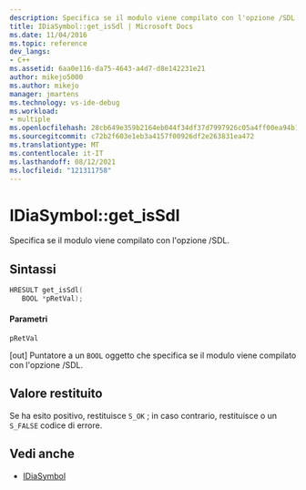 ```yaml
---
description: Specifica se il modulo viene compilato con l'opzione /SDL.
title: IDiaSymbol::get_isSdl | Microsoft Docs
ms.date: 11/04/2016
ms.topic: reference
dev_langs:
- C++
ms.assetid: 6aa0e116-da75-4643-a4d7-d8e142231e21
author: mikejo5000
ms.author: mikejo
manager: jmartens
ms.technology: vs-ide-debug
ms.workload:
- multiple
ms.openlocfilehash: 28cb649e359b2164eb044f34df37d7997926c05a4ff00ea94b19637defe786e5
ms.sourcegitcommit: c72b2f603e1eb3a4157f00926df2e263831ea472
ms.translationtype: MT
ms.contentlocale: it-IT
ms.lasthandoff: 08/12/2021
ms.locfileid: "121311758"
---
```

# <a name="idiasymbolget_issdl"></a>IDiaSymbol::get_isSdl
Specifica se il modulo viene compilato con l'opzione /SDL.

## <a name="syntax"></a>Sintassi

```C++
HRESULT get_isSdl(
   BOOL *pRetVal);
```

#### <a name="parameters"></a>Parametri
 `pRetVal`

[out] Puntatore a un `BOOL` oggetto che specifica se il modulo viene compilato con l'opzione /SDL.

## <a name="return-value"></a>Valore restituito
 Se ha esito positivo, restituisce `S_OK` ; in caso contrario, restituisce o un `S_FALSE` codice di errore.

## <a name="see-also"></a>Vedi anche
- [IDiaSymbol](../../debugger/debug-interface-access/idiasymbol.md)
